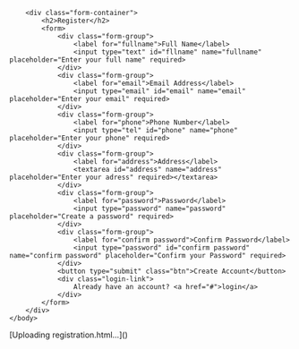 <!DOCTYPE html>
<html>
    <head>
        <title>E-commerce Registration Form</title>
        <meta name="viewport" content="width=device-wdth, intial-scale=1.0">
        <link rel="stylesheet" href="style.css">
    </head>
    <body>

        <div class="form-container">
            <h2>Register</h2>
            <form>
                <div class="form-group">
                    <label for="fullname">Full Name</label>
                    <input type="text" id="fllname" name="fullname" placeholder="Enter your full name" required>
                </div>
                <div class="form-group">
                    <label for="email">Email Address</label>
                    <input type="email" id="email" name="email" placeholder="Enter your email" required>
                </div>
                <div class="form-group">
                    <label for="phone">Phone Number</label>
                    <input type="tel" id="phone" name="phone" placeholder="Enter your phone" required>
                </div>
                <div class="form-group">
                    <label for="address">Address</label>
                    <textarea id="address" name="address" placeholder="Enter your adress" required></textarea>
                </div>
                <div class="form-group">
                    <label for="password">Password</label>
                    <input type="password" name="password" placeholder="Create a password" required>
                </div>
                <div class="form-group">
                    <label for="confirm password">Confirm Password</label>
                    <input type="password" id="confirm password" name="confirm password" placeholder="Confirm your Password" required>
                </div>
                <button type="submit" class="btn">Create Account</button>
                <div class="login-link">
                    Already have an account? <a href="#">login</a>
                </div>
            </form>
        </div>
    </body>
</html>
[Uploading registration.html…]()
